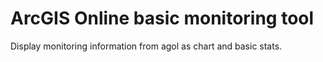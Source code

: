 # ArcGIS Online basic monitoring tool

Display monitoring information from agol as chart and basic stats.
